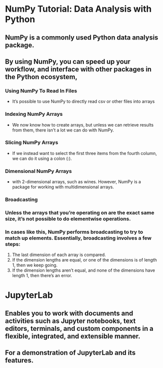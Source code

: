 # NumPy Tutorial: Data Analysis with Python

## NumPy is a commonly used Python data analysis package.
##  By using NumPy, you can speed up your workflow, and interface with other packages in the Python ecosystem,

### Using NumPy To Read In Files
- It’s possible to use NumPy to directly read csv or other files into arrays

### Indexing NumPy Arrays
- We now know how to create arrays, but unless we can retrieve results from them, there isn’t a lot we can do with NumPy. 

### Slicing NumPy Arrays
- If we instead want to select the first three items from the fourth column, we can do it using a colon (:). 
### Dimensional NumPy Arrays
- with 2-dimensional arrays, such as wines. However, NumPy is a package for working with multidimensional arrays.
### Broadcasting
### Unless the arrays that you’re operating on are the exact same size, it’s not possible to do elementwise operations.
### In cases like this, NumPy performs broadcasting to try to match up elements. Essentially, broadcasting involves a few steps:

1. The last dimension of each array is compared.
2. If the dimension lengths are equal, or one of the dimensions is of length 1, then we keep going.
3. If the dimension lengths aren’t equal, and none of the dimensions have length 1, then there’s an error.

# JupyterLab
##  Enables you to work with documents and activities such as Jupyter notebooks, text editors, terminals, and custom components in a flexible, integrated, and extensible manner.
## For a demonstration of JupyterLab and its features.